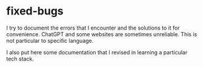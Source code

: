 # fixed-bugs

I try to document the errors that I encounter and the solutions to it for convenience. ChatGPT and some websites are sometimes unreliable. 
This is not particular to specific language. 

I also put here  some documentation that I revised in learning a particular tech stack.


